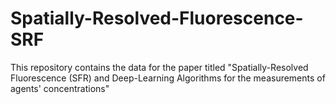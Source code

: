 # Spatially-Resolved-Fluorescence-SRF
This repository contains the data for the paper titled "Spatially-Resolved Fluorescence (SFR) and Deep-Learning Algorithms for the measurements of agents' concentrations"
